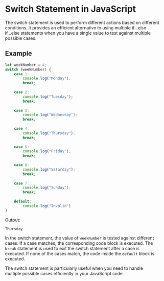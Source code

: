 
# Switch Statement in JavaScript

The switch statement is used to perform different actions based on different conditions. It provides an efficient alternative to using multiple if...else if...else statements when you have a single value to test against multiple possible cases.

## Example
```javascript
let weekNumber = 4;
switch (weekNumber) {
    case 1:
        console.log("Monday");
        break;
    
    case 2:
        console.log("Tuesday");
        break;
    
    case 3:
        console.log("Wednesday");
        break;
    
    case 4:
        console.log("Thursday");
        break;
    
    case 5:
        console.log("Friday");
        break;
    
    case 6:
        console.log("Saturday");
        break;    
    
    case 7:
        console.log("Sunday");
        break;
    
    default:
        console.log("Invalid")
}
```
Output:
```
Thursday
```

In the switch statement, the value of `weekNumber` is tested against different cases. If a case matches, the corresponding code block is executed. The `break` statement is used to exit the switch statement after a case is executed. If none of the cases match, the code inside the `default` block is executed.

The switch statement is particularly useful when you need to handle multiple possible cases efficiently in your JavaScript code.
